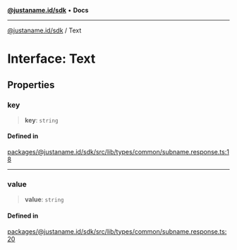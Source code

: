 [**@justaname.id/sdk**](../README.md) • **Docs**

***

[@justaname.id/sdk](../globals.md) / Text

# Interface: Text

## Properties

### key

> **key**: `string`

#### Defined in

[packages/@justaname.id/sdk/src/lib/types/common/subname.response.ts:18](https://github.com/JustaName-id/JustaName-sdk/blob/626b4b68604f3125538c424811e641247a5bd58d/packages/@justaname.id/sdk/src/lib/types/common/subname.response.ts#L18)

***

### value

> **value**: `string`

#### Defined in

[packages/@justaname.id/sdk/src/lib/types/common/subname.response.ts:20](https://github.com/JustaName-id/JustaName-sdk/blob/626b4b68604f3125538c424811e641247a5bd58d/packages/@justaname.id/sdk/src/lib/types/common/subname.response.ts#L20)
